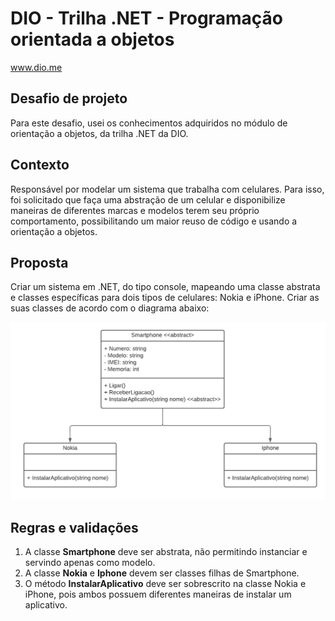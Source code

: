 # DIO - Trilha .NET - Programação orientada a objetos
www.dio.me

## Desafio de projeto
Para este desafio, usei os conhecimentos adquiridos no módulo de orientação a objetos, da trilha .NET da DIO.

## Contexto
Responsável por modelar um sistema que trabalha com celulares. Para isso, foi solicitado que faça uma abstração de um celular e disponibilize maneiras de diferentes marcas e modelos terem seu próprio comportamento, possibilitando um maior reuso de código e usando a orientação a objetos.

## Proposta
Criar um sistema em .NET, do tipo console, mapeando uma classe abstrata e classes específicas para dois tipos de celulares: Nokia e iPhone. 
Criar as suas classes de acordo com o diagrama abaixo:

![Diagrama classes](Imagens/diagrama.png)

## Regras e validações
1. A classe **Smartphone** deve ser abstrata, não permitindo instanciar e servindo apenas como modelo.
2. A classe **Nokia** e **Iphone** devem ser classes filhas de Smartphone.
3. O método **InstalarAplicativo** deve ser sobrescrito na classe Nokia e iPhone, pois ambos possuem diferentes maneiras de instalar um aplicativo.
